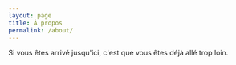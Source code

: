 ```yaml
---
layout: page
title: À propos
permalink: /about/
---
```



Si vous êtes arrivé jusqu'ici, c'est que vous êtes déjà allé trop loin.

